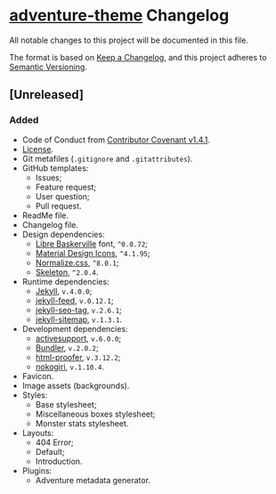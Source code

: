 # [adventure-theme](https://github.com/Nereare/adventure-theme) Changelog

All notable changes to this project will be documented in this file.

The format is based on [Keep a Changelog](https://keepachangelog.com/en/1.0.0/),
and this project adheres to [Semantic Versioning](https://semver.org/spec/v2.0.0.html).

## [Unreleased]

### Added
* Code of Conduct from [Contributor Covenant v1.4.1](https://www.contributor-covenant.org/).
* [License](LICENSE.md).
* Git metafiles (`.gitignore` and `.gitattributes`).
* GitHub templates:
  - Issues;
  - Feature request;
  - User question;
  - Pull request.
* ReadMe file.
* Changelog file.
* Design dependencies:
  - [Libre Baskerville](https://yarnpkg.com/en/package/typeface-libre-baskerville) font, `^0.0.72`;
  - [Material Design Icons](https://yarnpkg.com/en/package/@mdi/font), `^4.1.95`;
  - [Normalize.css](https://yarnpkg.com/en/package/normalize.css), `^8.0.1`;
  - [Skeleton](https://yarnpkg.com/en/package/getskeleton), `^2.0.4`.
* Runtime dependencies:
  - [Jekyll](https://jekyllrb.com/), `v.4.0.0`;
  - [jekyll-feed](https://github.com/jekyll/jekyll-feed), `v.0.12.1`;
  - [jekyll-seo-tag](https://github.com/jekyll/jekyll-seo-tag), `v.2.6.1`;
  - [jekyll-sitemap](https://github.com/jekyll/jekyll-sitemap), `v.1.3.1`.
* Development dependencies:
  - [activesupport](https://rubygems.org/gems/activesupport/), `v.6.0.0`;
  - [Bundler](https://bundler.io/), `v.2.0.2`;
  - [html-proofer](https://rubygems.org/gems/html-proofer), `v.3.12.2`;
  - [nokogiri](https://rubygems.org/gems/nokogiri), `v.1.10.4`.
* Favicon.
* Image assets (backgrounds).
* Styles:
  - Base stylesheet;
  - Miscellaneous boxes stylesheet;
  - Monster stats stylesheet.
* Layouts:
  - 404 Error;
  - Default;
  - Introduction.
* Plugins:
  - Adventure metadata generator.
